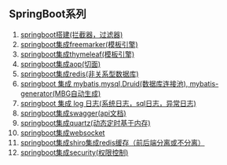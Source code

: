 ## SpringBoot系列
1. [springboot搭建(拦截器，过滤器)](https://github.com/2425358736/dolphin/blob/master/springboot%E6%90%AD%E5%BB%BA.md)
2. [springboot集成freemarker(模板引擎)](https://github.com/2425358736/dolphin/blob/master/src/main/resources/springboot%E9%9B%86%E6%88%90freemarker.md)
3. [springboot集成thymeleaf(模板引擎)](https://github.com/2425358736/dolphin/blob/master/src/main/resources/springboot%E9%9B%86%E6%88%90thymeleaf.md)
4. [springboot集成aop(切面)](https://github.com/2425358736/dolphin/blob/master/src/main/java/com/dolphin/config/aop/springboot%E9%9B%86%E6%88%90aop.md)
5. [springboot集成redis(非关系型数据库)](http://note.youdao.com/)
6. [springboot 集成 mybatis,mysql,Druid(数据库连接池), mybatis-generator(MBG自动生成)](http://note.youdao.com/)
7. [springboot 集成 log 日志(系统日志，sql日志，异常日志)](http://note.youdao.com/)
8. [springboot集成swagger(api文档)](https://github.com/2425358736/dolphin/blob/master/src/main/java/com/dolphin/config/swagger/springboot%E9%9B%86%E6%88%90swagger.md)
9. [springboot集成quartz(动态定时基于内存)](https://github.com/2425358736/dolphin/blob/master/src/main/java/com/dolphin/config/quartz/springboot%E9%9B%86%E6%88%90quartz(%E5%8A%A8%E6%80%81%E5%AE%9A%E6%97%B6%E5%9F%BA%E4%BA%8E%E5%86%85%E5%AD%98).md)
10. [springboot集成websocket](https://github.com/2425358736/dolphin/blob/master/src/main/java/com/dolphin/config/websocket/springboot%E9%9B%86%E6%88%90websocket%20%EF%BC%88%E8%81%8A%E5%A4%A9%E5%99%A8%EF%BC%89.md)
11. [springboot集成shiro集成redis缓存（前后端分离或不分离）](http://note.youdao.com/)
12. [springboot集成security(权限控制)]()
